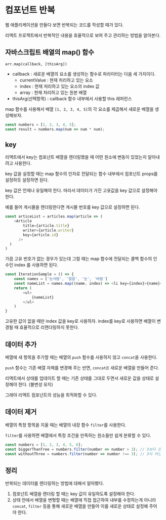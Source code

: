 # 컴포넌트 반복

웹 애플리케이션을 만들다 보면 반복되는 코드를 작성할 때가 있다.

리액트 프로젝트에서 반복적인 내용을 효율적으로 보여 주고 관리하는 방법을 알아본다.

## 자바스크립트 배열의 map() 함수

`arr.map(callback, [thisArg])`

- callback : 새로운 배열의 요소를 생성하는 함수로 파라미터는 다음 세 가지이다.
  - currentValue : 현재 처리하고 있는 요소
  - index : 현재 처리하고 있는 요소의 index 값
  - array : 현재 처리하고 있는 원본 배열
- thisArg(선택항목) : callback 함수 내부에서 사용할 this 레퍼런스

map 함수를 사용해서 배열 `[1, 2, 3, 4, 5]`의 각 요소를 제곱해서 새로운 배열을 생성해보자.

```js
const numbers = [1, 2, 3, 4, 5];
const result = numbers.map(num => num * num);
```

## key

리액트에서 key는 컴포넌트 배열을 렌더링했을 때 어떤 원소에 변동이 있었는지 알아내려고 사용한다.

key 값을 설정할 때는 map 함수의 인자로 전달되는 함수 내부에서 컴포넌트 props를 설정하듯 설정하면 된다.

key 값은 언제나 유일해야 한다. 따라서 데이터가 가진 고윳값을 key 값으로 설정해야 한다.

예를 들어 게시물을 렌더링한다면 게시물 번호를 key 값으로 설정하면 된다.

```js
const articeList = articles.map(article => (
    <Article
        title={article.title}
        writer={article.writer}
        key={article.id}
      />
  )
)
```

가끔 고유 번호가 없는 경우가 있는데 그럴 때는 map 함수에 전달되는 콜백 함수의 인수인 index 를 사용하면 된다.

```js
const IterationSample = () => {
    const names = ['눈사람', '얼음', '눈', '바람']
    const nameList = names.map((name, index) => <li key={index}>{name}</li>)
    return (
        <ul>
            {nameList}
        </ul>
    )
}
```

고유한 값이 없을 때만 index 값을 key로 사용하자. index를 key로 사용하면 배열이 변경될 때 효율적으로 리렌더링하지 못한다.

## 데이터 추가

배열에 새 항목을 추가할 때는 배열의 `push` 함수를 사용하지 않고 `concat`을 사용한다.

`push` 함수는 기존 배열 자체를 변경해 주는 반면, `concat은` 새로운 배열을 만들어 준다.

리액트에서 상태를 업데이트 할 때는 기존 상태를 그대로 두면서 새로운 값을 상태로 설정해야 한다. (불변성 유지)

그래야 리액트 컴포넌트의 성능을 최적화할 수 있다.

## 데이터 제거

배열의 특정 항목을 지울 때는 배열의 내장 함수 `filter`를 사용한다.

`filter`를 사용하면 배열에서 특정 조건을 만족하는 원소들만 쉽게 분류할 수 있다.

```js
const numbers = [1, 2, 3, 4, 5, 6];
const biggerThanTree = numbers.filter(number => number > 3); // 3보다 큰 수만 남긴다.
const withoutThree = numbers.filter(number => number !== 3); // 3이 아닌 수만 남긴다.
```

## 정리

반복되는 데이터를 렌더링하는 방법에 대해서 알아봤다.

1. 컴포넌트 배열을 렌더링 할 때는 key 값이 유일하도록 설정해야 한다.
2. 상태 안에서 배열을 변형할 때는 배열에 직접 접근하여 내부를 수정하는게 아니라 `concat`, `filter` 등을 통해 새로운 배열을 만들어 이를 새로운 상태로 설정해 주어야 한다.
